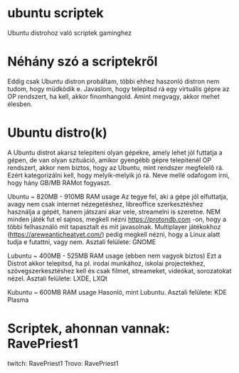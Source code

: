 # ubuntu scriptek
Ubuntu distrohoz való scriptek gaminghez

# Néhány szó a scriptekről
Eddig csak Ubuntu distron probáltam, többi ehhez haszonló distron nem tudom, hogy müdködik e. Javaslom, hogy telepitsd rá egy virtuális gépre az OP rendszert, ha
kell, akkor finomhangold. Amint megvagy, akkor mehet élesben.

# Ubuntu distro(k)
A Ubuntu distrot akarsz telepiteni olyan gépekre, amely lehet jól futtatja a gépen, de van olyan szituáció, amikor gyengébb gépre telepitenél OP rendszert, akkor nem biztos, hogy az Ubuntu, mint rendszer megfelelő rá. Ezért kategorizálni kell, hogy melyik-melyik jó rá. Neve mellé odafogom irni, hogy hány GB/MB RAMot fogyaszt.

Ubuntu ~ 820MB - 910MB RAM usage
Az tegye fel, aki a gépe jól elfuttatja, avagy nem csak internet nézegetéshez, libreoffice szerkesztéshez használja a gépét, hanem játszani akar vele, streamelni is szeretne. NEM minden játék fut el sajnos, megkell nézni https://protondb.com -on, hogy a többi felhasználó mit tapasztalt és mit javasolnak. Multiplayer játékokhoz (https://areweanticheatyet.com/) pedig megkell nézni, hogy a Linux alatt tudja e futattni, vagy nem. Asztali felülete: GNOME

Lubuntu ~ 400MB - 525MB RAM usage (ebben nem vagyok biztos)
Ezt a Distrot akkor telepitsd, ha pl. irodai munkához, iskolai projectekhez, szövegszerkesztéshez kell és csak filmet, streameket, videókat, sorozatokat nézel.
Asztali felülete: LXDE, LXQt

Kubuntu ~ 600MB RAM usage 
Hasonló, mint Lubuntu. Asztali felülete: KDE Plasma

# Scriptek, ahonnan vannak: RavePriest1
twitch: RavePriest1
Trovo: RavePriest1
